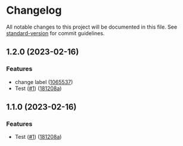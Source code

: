 # Changelog

All notable changes to this project will be documented in this file. See [standard-version](https://github.com/conventional-changelog/standard-version) for commit guidelines.

## 1.2.0 (2023-02-16)


### Features

* change label ([1065537](https://github.com/alexjaunasse/automatic_release_test/commit/1065537b02c950bfafb50637e04cbd60faa5cb31))
* Test ([#1](https://github.com/alexjaunasse/automatic_release_test/issues/1)) ([181208a](https://github.com/alexjaunasse/automatic_release_test/commit/181208af6bbab70fa8e1fef49131edc5523c1c2a))

## 1.1.0 (2023-02-16)


### Features

* Test ([#1](https://github.com/alexjaunasse/automatic_release_test/issues/1)) ([181208a](https://github.com/alexjaunasse/automatic_release_test/commit/181208af6bbab70fa8e1fef49131edc5523c1c2a))
